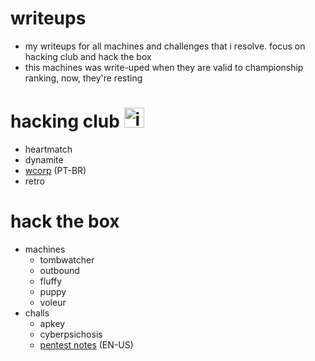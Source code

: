 # writeups
- my writeups for all machines and challenges that i resolve. focus on hacking club and hack the box
- this machines was write-uped when they are valid to championship ranking, now, they're resting

# hacking club <img width="32" height="32" alt="image" src="https://github.com/user-attachments/assets/8f482b32-a061-449e-957c-ca16696a7eb5" />
- heartmatch
- dynamite
- [wcorp](https://github.com/b4sh0xf/writeups/blob/main/hacking%20club/wcorp.md) (PT-BR)
- retro

# hack the box
- machines
  - tombwatcher
  - outbound
  - fluffy
  - puppy
  - voleur
- challs
  - apkey
  - cyberpsichosis
  - [pentest notes](https://github.com/b4sh0xf/writeups/tree/main/hack%20the%20box) (EN-US)
